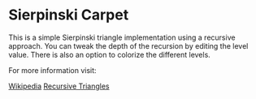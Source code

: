 Sierpinski Carpet
===========================

This is a simple Sierpinski triangle implementation using a recursive approach. You can tweak the depth of the recursion by editing the level value. There is also an option to colorize the different levels.

For more information visit:

[Wikipedia](http://en.wikipedia.org/wiki/Sierpinski_triangle)
[Recursive Triangles](http://people.f4.htw-berlin.de/~weberwu/info2/labs/Exer9.shtml)

